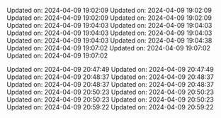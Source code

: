 
Updated on: 2024-04-09 19:02:09
Updated on: 2024-04-09 19:02:09
Updated on: 2024-04-09 19:02:09
Updated on: 2024-04-09 19:02:09
Updated on: 2024-04-09 19:04:03
Updated on: 2024-04-09 19:04:03
Updated on: 2024-04-09 19:04:03
Updated on: 2024-04-09 19:04:03
Updated on: 2024-04-09 19:04:03
Updated on: 2024-04-09 19:04:38
Updated on: 2024-04-09 19:07:02
Updated on: 2024-04-09 19:07:02
Updated on: 2024-04-09 19:07:02

Updated on: 2024-04-09 20:47:49
Updated on: 2024-04-09 20:47:49
Updated on: 2024-04-09 20:48:37
Updated on: 2024-04-09 20:48:37
Updated on: 2024-04-09 20:48:37
Updated on: 2024-04-09 20:48:37
Updated on: 2024-04-09 20:50:23
Updated on: 2024-04-09 20:50:23
Updated on: 2024-04-09 20:50:23
Updated on: 2024-04-09 20:50:23
Updated on: 2024-04-09 20:59:22
Updated on: 2024-04-09 20:59:22